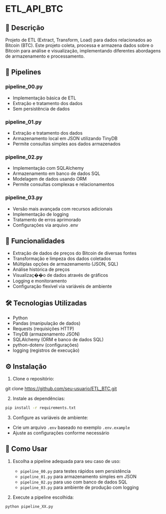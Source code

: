 # ETL_API_BTC

## 📝 Descrição
Projeto de ETL (Extract, Transform, Load) para dados relacionados ao Bitcoin (BTC). Este projeto coleta, processa e armazena dados sobre o Bitcoin para análise e visualização, implementando diferentes abordagens de armazenamento e processamento.

## 🔄 Pipelines

### pipeline_00.py
- Implementação básica de ETL
- Extração e tratamento dos dados
- Sem persistência de dados

### pipeline_01.py
- Extração e tratamento dos dados
- Armazenamento local em JSON utilizando TinyDB
- Permite consultas simples aos dados armazenados

### pipeline_02.py
- Implementação com SQLAlchemy
- Armazenamento em banco de dados SQL
- Modelagem de dados usando ORM
- Permite consultas complexas e relacionamentos

### pipeline_03.py
- Versão mais avançada com recursos adicionais
- Implementação de logging
- Tratamento de erros aprimorado
- Configurações via arquivo .env

## 🚀 Funcionalidades
- Extração de dados de preços do Bitcoin de diversas fontes
- Transformação e limpeza dos dados coletados
- Múltiplas opções de armazenamento (JSON, SQL)
- Análise histórica de preços
- Visualizaç��o de dados através de gráficos
- Logging e monitoramento
- Configuração flexível via variáveis de ambiente

## 🛠️ Tecnologias Utilizadas
- Python
- Pandas (manipulação de dados)
- Requests (requisições HTTP)
- TinyDB (armazenamento JSON)
- SQLAlchemy (ORM e banco de dados SQL)
- python-dotenv (configurações)
- logging (registros de execução)

## ⚙️ Instalação
1. Clone o repositório:

git clone https://github.com/seu-usuario/ETL_BTC.git

2. Instale as dependências:

```bash
pip install -r requirements.txt
```

3. Configure as variáveis de ambiente:
- Crie um arquivo `.env` baseado no exemplo `.env.example`
- Ajuste as configurações conforme necessário

## 🚦 Como Usar
1. Escolha a pipeline adequada para seu caso de uso:
   - `pipeline_00.py` para testes rápidos sem persistência
   - `pipeline_01.py` para armazenamento simples em JSON
   - `pipeline_02.py` para uso com banco de dados SQL
   - `pipeline_03.py` para ambiente de produção com logging

2. Execute a pipeline escolhida:
```bash
python pipeline_XX.py
```

